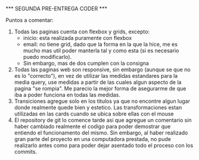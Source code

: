 *** SEGUNDA PRE-ENTREGA CODER ***

Puntos a comentar:

1. Todas las paginas cuenta con flexbox y grids, excepto:
    - inicio: esta realizada puramente con flexbox
    - email: no tiene grid, dado que la forma en la que la hice, me es mucho mas util poder manterla tal y como esta (si es necesario puedo modificarlo). 
    - Sin embargo, mas de dos cumplen con la consigna
2. Todas las paginas web son responsive, sin embargo (aunque se que no es lo "correcto"), en vez de utilizar las medidas estandares para la media query, use medidas a partir de las cuales algun aspecto de la pagina "se rompia". Me parecio la mejor forma de asegurarme de que iba a poder funciona en todas las medidas.
3. Transiciones agregue solo en los titulos ya que no encontre algun lugar donde realmente quede bien y estetico. Las transformaciones estan utilizadas en las cards cuando se ubica sobre ellas con el mouse
4. El repository de git lo comence tarde asi que agregue un comentario sin haber cambiado realmente el codigo para poder demostrar que entiendo el funcionamento del mismo. Sin embargo, al haber realizado gran parte del proyecto en una computadora prestada, no pude realizarlo antes como para poder dejar asentado todo el proceso con los commits.